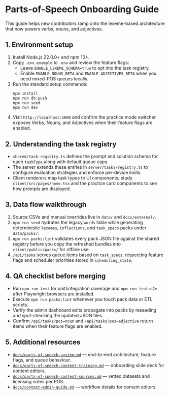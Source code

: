 # Parts-of-Speech Onboarding Guide

This guide helps new contributors ramp onto the lexeme-based architecture that now powers verbs, nouns, and adjectives.

## 1. Environment setup
1. Install Node.js 22.0.0+ and npm 10+.
2. Copy `.env.example` to `.env` and review the feature flags:
   - Leave `ENABLE_LEXEME_SCHEMA=true` to opt into the task registry.
   - Enable `ENABLE_NOUNS_BETA` and `ENABLE_ADJECTIVES_BETA` when you need mixed-POS queues locally.
3. Run the standard setup commands:
   ```bash
   npm install
   npm run db:push
   npm run seed
   npm run dev
   ```
4. Visit `http://localhost:5000` and confirm the practice mode switcher exposes Verbs, Nouns, and Adjectives when their feature flags are enabled.

## 2. Understanding the task registry
- `shared/task-registry.ts` defines the prompt and solution schema for each `taskType` along with default queue caps.
- The server extends these entries in `server/tasks/registry.ts` to configure evaluation strategies and enforce per-device limits.
- Client renderers map task types to UI components; study `client/src/pages/home.tsx` and the practice card components to see how prompts are displayed.

## 3. Data flow walkthrough
1. Source CSVs and manual overrides live in `data/` and `docs/external/`.
2. `npm run seed` hydrates the legacy `words` table while generating deterministic `lexemes`, `inflections`, and `task_specs` packs under `data/packs/`.
3. `npm run packs:lint` validates every pack JSON file against the shared registry before you copy the refreshed bundles into `client/public/packs/` for offline use.
4. `/api/tasks` serves queue items based on `task_specs`, respecting feature flags and scheduler priorities stored in `scheduling_state`.

## 4. QA checklist before merging
- Run `npm run test` for unit/integration coverage and `npm run test:e2e` after Playwright browsers are installed.
- Execute `npm run packs:lint` whenever you touch pack data or ETL scripts.
- Verify the admin dashboard edits propagate into packs by reseeding and spot-checking the updated JSON files.
- Confirm `/api/tasks?pos=noun` and `/api/tasks?pos=adjective` return items when their feature flags are enabled.

## 5. Additional resources
- [`docs/parts-of-speech-system.md`](./parts-of-speech-system.md) — end-to-end architecture, feature flags, and queue behaviour.
- [`docs/parts-of-speech-content-training.md`](./parts-of-speech-content-training.md) — onboarding slide deck for content editors.
- [`docs/parts-of-speech-content-sources.md`](./parts-of-speech-content-sources.md) — vetted datasets and licensing notes per POS.
- [`docs/content-admin-guide.md`](./content-admin-guide.md) — workflow details for content editors.
